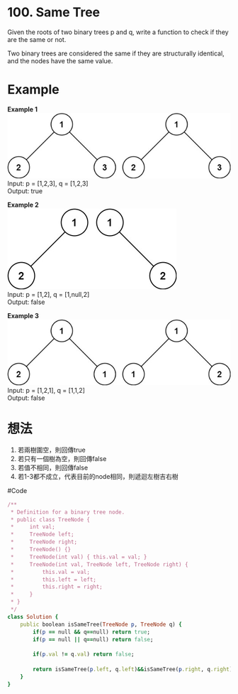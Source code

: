 # 100. Same Tree
Given the roots of two binary trees p and q, write a function to check if they are the same or not.  

Two binary trees are considered the same if they are structurally identical, and the nodes have the same value.  

 
# Example
**Example 1**  
![Image](https://github.com/Adalyne/Leetcode/blob/ecc76a09b914c56466185217fcc3740e617d4073/Binary%20Tree%20General/Image/ex1.jpg)  
Input: p = [1,2,3], q = [1,2,3]  
Output: true  

**Example 2**  
![Image](https://github.com/Adalyne/Leetcode/blob/a9fa1e5750a6f560f74bec75246c8c05c07bc061/Binary%20Tree%20General/Image/ex2.jpg)  
Input: p = [1,2], q = [1,null,2]  
Output: false  

**Example 3**  
![Image](https://github.com/Adalyne/Leetcode/blob/5eaf93c34391483faaad47fe9896f23a5ac7f513/Binary%20Tree%20General/Image/ex3.jpg)  
Input: p = [1,2,1], q = [1,1,2]  
Output: false  

# 想法
1. 若兩樹圍空，則回傳true  
2. 若只有一個樹為空，則回傳false
3. 若值不相同，則回傳false
4. 若1-3都不成立，代表目前的node相同，則遞迴左樹吉右樹

#Code
```ruby
/**
 * Definition for a binary tree node.
 * public class TreeNode {
 *     int val;
 *     TreeNode left;
 *     TreeNode right;
 *     TreeNode() {}
 *     TreeNode(int val) { this.val = val; }
 *     TreeNode(int val, TreeNode left, TreeNode right) {
 *         this.val = val;
 *         this.left = left;
 *         this.right = right;
 *     }
 * }
 */
class Solution {
    public boolean isSameTree(TreeNode p, TreeNode q) {
        if(p == null && q==null) return true;
        if(p == null || q==null) return false;

        if(p.val != q.val) return false;

        return isSameTree(p.left, q.left)&&isSameTree(p.right, q.right);
    }
}
```
